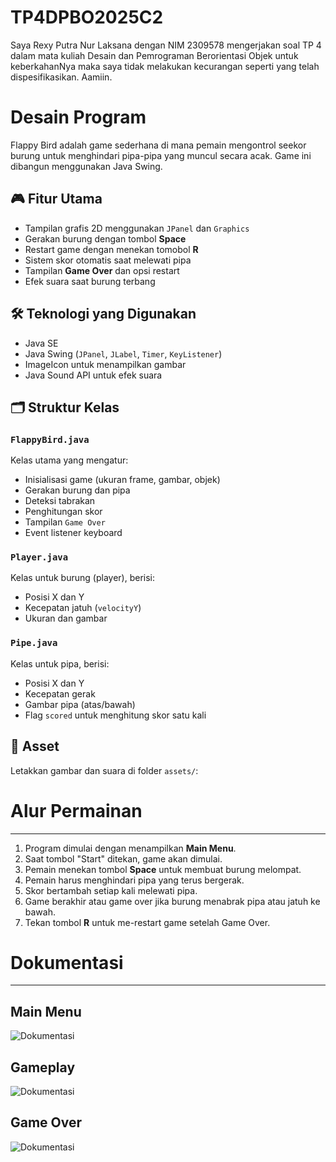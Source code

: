 # TP4DPBO2025C2

Saya Rexy Putra Nur Laksana dengan NIM 2309578 mengerjakan soal TP 4 dalam mata kuliah Desain dan Pemrograman Berorientasi Objek untuk keberkahanNya maka saya tidak melakukan kecurangan seperti yang telah dispesifikasikan. Aamiin.

# Desain Program
Flappy Bird adalah game sederhana di mana pemain mengontrol seekor burung untuk menghindari pipa-pipa yang muncul secara acak. Game ini dibangun menggunakan Java Swing.

## 🎮 Fitur Utama
- Tampilan grafis 2D menggunakan `JPanel` dan `Graphics`
- Gerakan burung dengan tombol **Space**
- Restart game dengan menekan tomobol **R**
- Sistem skor otomatis saat melewati pipa
- Tampilan **Game Over** dan opsi restart
- Efek suara saat burung terbang

## 🛠️ Teknologi yang Digunakan
- Java SE
- Java Swing (`JPanel`, `JLabel`, `Timer`, `KeyListener`)
- ImageIcon untuk menampilkan gambar
- Java Sound API untuk efek suara

## 🗂️ Struktur Kelas

### `FlappyBird.java`
Kelas utama yang mengatur:
- Inisialisasi game (ukuran frame, gambar, objek)
- Gerakan burung dan pipa
- Deteksi tabrakan
- Penghitungan skor
- Tampilan `Game Over`
- Event listener keyboard

### `Player.java`
Kelas untuk burung (player), berisi:
- Posisi X dan Y
- Kecepatan jatuh (`velocityY`)
- Ukuran dan gambar

### `Pipe.java`
Kelas untuk pipa, berisi:
- Posisi X dan Y
- Kecepatan gerak
- Gambar pipa (atas/bawah)
- Flag `scored` untuk menghitung skor satu kali

## 🎨 Asset
Letakkan gambar dan suara di folder `assets/`:

# Alur Permainan
---
1. Program dimulai dengan menampilkan **Main Menu**.
2. Saat tombol "Start" ditekan, game akan dimulai.
3. Pemain menekan tombol **Space** untuk membuat burung melompat.
4. Pemain harus menghindari pipa yang terus bergerak.
5. Skor bertambah setiap kali melewati pipa.
6. Game berakhir atau game over jika burung menabrak pipa atau jatuh ke bawah.
7. Tekan tombol **R** untuk me-restart game setelah Game Over.

# Dokumentasi
---

## Main Menu
![Dokumentasi](Screenshot/1.png)

## Gameplay
![Dokumentasi](Screenshot/2.png)

## Game Over
![Dokumentasi](Screenshot/3.png)